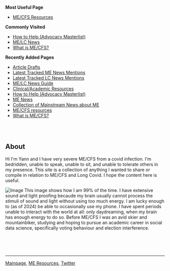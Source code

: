 <head>
    <script type="application/ld+json">
    {
      "@context" : "https://schema.org",
      "@type" : "WebSite",
      "name" : "Yann's Site",
      "alternateName" : "Yann's Site",
      "url" : "https://mecfsadvocacy.org/"
    }
  </script>
</head>

**Most Useful Page** 
* [ME/CFS Resources](useful-resources.md)

**Commonly Visited**
* [How to Help (Advocacy Masterlist)](https://me-cfs.github.io/resources/advocacy/)
* [ME/LC News](https://me-cfs.github.io/news/community/)
* [What is ME/CFS?](me-cfs.md)

**Recently Added Pages**
* [Article Drafts](https://mecfsadvocacy.org/drafts/)
* [Latest Tracked ME News Mentions](https://me-cfs.github.io/news/me/)
* [Latest Tracked LC News Mentions](https://me-cfs.github.io/news/lc/)
* [ME/LC News Guide](https://me-cfs.github.io/news/)
* [Clinical/Academic Resources](clinical-resources.md)
* [How to Help (Advocacy Masterlist)](https://me-cfs.github.io/resources/advocacy/)
* [ME News](https://me-cfs.github.io/news/community/)
* [Collection of Mainstream News about ME](https://me-cfs.github.io/news/collection/mainstream.html)
* [ME/CFS resources](useful-resources.md)
* [What is ME/CFS?](me-cfs.md)

<br/> <br/>

## About
Hi I'm Yann and I have very severe ME/CFS from a covid infection. I'm bedridden, unable to speak, unable to sit, and unable to tolerate others in my presence. This site is a collection of anything I wanted to share or compile in relation to ME/CFS and Long Covid. I hope the content here is useful. 

![Image](https://me-cfs.github.io/files/img/me_very_severe.jpeg)
This image shows how I am 99% of the time. I have extensive sound and light proofing becaude my brain usually cannot process the stimuli of sound and light without using too much energy. I am lucky enough to (as of 2024) be able to occasionally use my phone. I have spent periods unable to interact with the world at all: only daydreaming, when my brain has enough energy to do so. Before ME/CFS I was an avid skier and mountainbiker, studying and hoping to pursue an academic career in social data science, specifically voting behaviour and election interference.

<br/><br/><br/>

---

[Mainpage](https://mecfsadvocacy.org/), [ME Resources](useful-resources.md), [Twitter](https://twitter.com/yann_mecfs)

